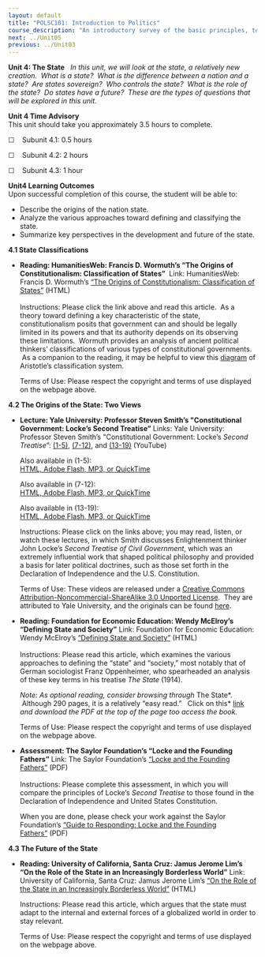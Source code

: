 ```yaml
---
layout: default
title: "POLSC101: Introduction to Politics"
course_description: "An introductory survey of the basic principles, terminology, and methods of political science. Combines historical study of the discipline’s greatest thinkers with analysis of contemporary issues."
next: ../Unit05
previous: ../Unit03
---
```

**Unit 4: The State** <span id="4"></span> 
*In this unit, we will look at the state, a relatively new creation.
 What is a state?  What is the difference between a nation and a state?
 Are states sovereign?  Who controls the state?  What is the role of the
state?  Do states have a future?  These are the types of questions that
will be explored in this unit.*

**Unit 4 Time Advisory**  
This unit should take you approximately 3.5 hours to complete.  
  
 ☐    Subunit 4.1: 0.5 hours  
  
 ☐    Subunit 4.2: 2 hours  
  
 ☐    Subunit 4.3: 1 hour

**Unit4 Learning Outcomes**  
Upon successful completion of this course, the student will be able
to:  
-   Describe the origins of the nation state.
-   Analyze the various approaches toward defining and classifying the
    state.
-   Summarize key perspectives in the development and future of the
    state.

**4.1 State Classifications** <span id="4.1"></span> 
-   **Reading: HumanitiesWeb: Francis D. Wormuth’s “The Origins of
    Constitutionalism: Classification of States”**
     Link: HumanitiesWeb: Francis D. Wormuth’s [“The Origins of
    Constitutionalism: Classification of
    States”](http://www.humanitiesweb.org/human.php?s=s&p=l&a=c&ID=1826&o=) (HTML)  
        
     Instructions: Please click the link above and read this article.
     As a theory toward defining a key characteristic of the state,
    constitutionalism posits that government can and should be legally
    limited in its powers and that its authority depends on its
    observing these limitations.  Wormuth provides an analysis of
    ancient political thinkers’ classifications of various types of
    constitutional governments.  As a companion to the reading, it may
    be helpful to view this
    [diagram](http://en.wikipedia.org/wiki/File:Aristotle%27s_consitutions_diagram.png)
    of Aristotle’s classification system.  
      
     Terms of Use: Please respect the copyright and terms of use
    displayed on the webpage above.

**4.2 The Origins of the State: Two Views** <span id="4.2"></span> 
-   **Lecture: Yale University: Professor Steven Smith’s "Constitutional
    Government: Locke’s Second Treatise”**
    Links: Yale University: Professor Steven Smith’s "Constitutional
    Government: Locke’s *Second
    Treatise*”: [(1-5)](http://www.youtube.com/watch?v=IPCdNjo9IBQ),
    [(7-12)](http://www.youtube.com/watch?v=qEBJBfxSlyw), and
    [(13-19)](http://www.youtube.com/watch?v=b_iPrmCJxQo) (YouTube)  
      
     Also available in (1-5):  
     [HTML, Adobe Flash, MP3, or
    QuickTime](http://oyc.yale.edu/political-science/plsc-114/lecture-15)  
      
     Also available in (7-12):  
     [HTML, Adobe Flash, MP3, or
    QuickTime](http://oyc.yale.edu/political-science/plsc-114/lecture-16)  
      
     Also available in (13-19):  
     [HTML, Adobe Flash, MP3, or
    QuickTime](http://oyc.yale.edu/political-science/plsc-114/lecture-17)   
      
     Instructions: Please click on the links above; you may read,
    listen, or watch these lectures, in which Smith discusses
    Enlightenment thinker John Locke’s *Second Treatise of Civil
    Government*, which was an extremely influential work that shaped
    political philosophy and provided a basis for later political
    doctrines, such as those set forth in the Declaration of
    Independence and the U.S. Constitution.  
      
     Terms of Use: These videos are released under a [Creative Commons
    Attribution-Noncommercial-ShareAlike 3.0 Unported
    License](http://creativecommons.org/licenses/by-nc-sa/3.0/us/).
     They are attributed to Yale University, and the originals can be
    found [here](http://oyc.yale.edu/political-science/plsc-114#sessions).

-   **Reading: Foundation for Economic Education: Wendy McElroy’s
    “Defining State and Society”**
    Link: Foundation for Economic Education: Wendy McElroy’s [“Defining
    State and
    Society”](http://www.thefreemanonline.org/featured/defining-state-and-society/) (HTML)  
        
     Instructions: Please read this article, which examines the various
    approaches to defining the “state” and “society,” most notably that
    of German sociologist Franz Oppenheimer, who spearheaded an analysis
    of these key terms in his treatise *The State* (1914).  
      
     *Note: As optional reading, consider browsing through* The State*.
     Although 290 pages, it is a relatively “easy read.”   Click on
    this* [link](http://mises.org/resources/4970) *and download the PDF
    at the top of the page too access the book.*  
      
     Terms of Use: Please respect the copyright and terms of use
    displayed on the webpage above.

-   **Assessment: The Saylor Foundation’s “Locke and the Founding
    Fathers”**
    Link: The Saylor Foundation’s [“Locke and the Founding
    Fathers”](http://www.saylor.org/site/wp-content/uploads/2012/02/POLSC101_Unit4-Assessment-FINAL.pdf) (PDF)  
        
     Instructions: Please complete this assessment, in which you will
    compare the principles of Locke’s *Second Treatise* to those found
    in the Declaration of Independence and United States Constitution.  
      
     When you are done, please check your work against the Saylor
    Foundation’s [“Guide to Responding: Locke and the Founding
    Fathers”](http://www.saylor.org/site/wp-content/uploads/2012/02/POLSC101_Unit4-Guide-to-Responding-FINAL.pdf) (PDF)

**4.3 The Future of the State** <span id="4.3"></span> 
-   **Reading: University of California, Santa Cruz: Jamus Jerome Lim’s
    “On the Role of the State in an Increasingly Borderless World”**
    Link: University of California, Santa Cruz: Jamus Jerome Lim’s [“On
    the Role of the State in an Increasingly Borderless
    World”](http://globalization.icaap.org/content/v5.2/lim.html) (HTML)  
      
     Instructions: Please read this article, which argues that the state
    must adapt to the internal and external forces of a globalized world
    in order to stay relevant.  
      
     Terms of Use: Please respect the copyright and terms of use
    displayed on the webpage above.


